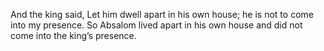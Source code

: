 And the king said, Let him dwell apart in his own house; he is not to come into my presence. So Absalom lived apart in his own house and did not come into the king’s presence.
